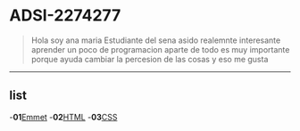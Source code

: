 # ADSI-2274277
> Hola soy ana maria
Estudiante del sena asido realemnte  interesante aprender un poco de programacion aparte de todo es muy importante porque ayuda  cambiar la percesion de las cosas y eso me gusta 
--- 
## list 

-**01**[Emmet](01-emmet/)
-**02**[HTML](02-html/)
-**03**[CSS](03-css/)